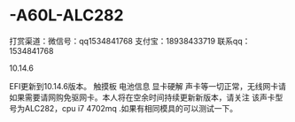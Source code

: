 # -A60L-ALC282
打赏渠道：微信号：qq1534841768   支付宝：18938433719
联系qq：1534841768









10.14.6





EFI更新到10.14.6版本。
触摸板 电池信息 显卡硬解 声卡等一切正常，无线网卡请如果需要请网购免驱网卡。本人将在空余时间持续更新新版本，请关注
该声卡型号为ALC282，cpu i7 4702mq .如果有相同模具的可以测试一下。
